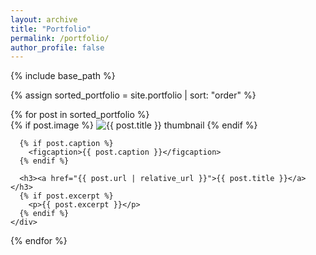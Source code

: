 ```yaml
---
layout: archive
title: "Portfolio"
permalink: /portfolio/
author_profile: false
---
```


{% include base_path %}

{% assign sorted_portfolio = site.portfolio | sort: "order" %}

<div class="portfolio-grid">
  {% for post in sorted_portfolio %}
    <div class="portfolio-card">
      {% if post.image %}
        <img src="{{ post.image | relative_url }}" alt="{{ post.title }} thumbnail">
      {% endif %}

      {% if post.caption %}
        <figcaption>{{ post.caption }}</figcaption>
      {% endif %}
      
      <h3><a href="{{ post.url | relative_url }}">{{ post.title }}</a></h3>
      {% if post.excerpt %}
        <p>{{ post.excerpt }}</p>
      {% endif %}
    </div>
  {% endfor %}
</div>

